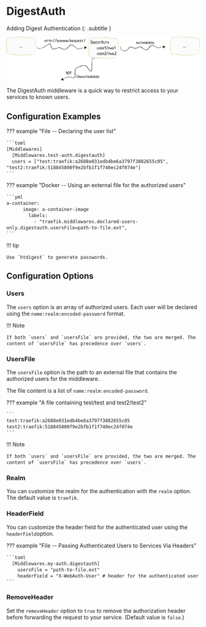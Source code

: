# DigestAuth

Adding Digest Authentication
{: .subtitle } 

![BasicAuth](../assets/img/middleware/digestauth.png)

The DigestAuth middleware is a quick way to restrict access to your services to known users.

## Configuration Examples

??? example "File -- Declaring the user list"

    ```toml
    [Middlewares]
      [Middlewares.test-auth.digestauth]
      users = ["test:traefik:a2688e031edb4be6a3797f3882655c05", "test2:traefik:518845800f9e2bfb1f1f740ec24f074e"]
    ```

??? example "Docker -- Using an external file for the authorized users"

    ```yml
    a-container:
          image: a-container-image 
            labels:
              - "traefik.middlewares.declared-users-only.digestauth.usersFile=path-to-file.ext",
    ```

!!! tip 
   
    Use `htdigest` to generate passwords.

## Configuration Options

### Users

The `users` option is an array of authorized users. Each user will be declared using the `name:realm:encoded-password` format.

!!! Note
    
    If both `users` and `usersFile` are provided, the two are merged. The content of `usersFile` has precedence over `users`.

### UsersFile

The `usersFile` option is the path to an external file that contains the authorized users for the middleware.

The file content is a list of `name:realm:encoded-password`.

??? example "A file containing test/test and test2/test2"

    ```
    test:traefik:a2688e031edb4be6a3797f3882655c05
    test2:traefik:518845800f9e2bfb1f1f740ec24f074e
    ```

!!! Note
    
    If both `users` and `usersFile` are provided, the two are merged. The content of `usersFile` has precedence over `users`.

### Realm

You can customize the realm for the authentication with the `realm` option. The default value is `traefik`. 

### HeaderField

You can customize the header field for the authenticated user using the `headerField`option.

??? example "File -- Passing Authenticated Users to Services Via Headers"

    ```toml
      [Middlewares.my-auth.digestauth]
        usersFile = "path-to-file.ext"
        headerField = "X-WebAuth-User" # header for the authenticated user
    ```

### RemoveHeader

Set the `removeHeader` option to `true` to remove the authorization header before forwarding the request to your service. (Default value is `false`.)
